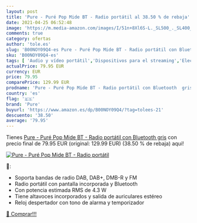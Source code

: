 ```yaml
---
layout: post
title: 'Pure - Puré Pop Mide BT - Radio portátil al 38.50 % de rebaja'
date: 2021-04-25 06:52:48
image: 'https://m.media-amazon.com/images/I/51n+8Xl6S-L._SL500_._SL400_.jpg'
comments: true
category: ofertas
author: 'tole.es'
slug: 'B00NOY09Q4-es Pure - Puré Pop Mide BT - Radio portátil con Bluetooth gris'
sku: 'B00NOY09Q4-es'
tags: [ 'Audio y vídeo portátil','Dispositivos para el streaming','Electrónica','Equipos de audio y Hi-Fi','Radios de internet','Radios portátiles','bluetooth','pure', ]
actualPrice: 79.95 EUR
currency: EUR
price: 79.95
comparePrice: 129.99 EUR
prodname: 'Pure - Puré Pop Mide BT - Radio portátil con Bluetooth  gris'
country: 'es'
flag: '🇪🇸'
brand: 'Pure'
buyurl: 'https://www.amazon.es/dp/B00NOY09Q4/?tag=tolees-21'
descuento: '38.50'
average: '79.95'
---
```


Tienes [Pure - Puré Pop Mide BT - Radio portátil con Bluetooth  gris](https://www.amazon.es/dp/B00NOY09Q4/?tag=tolees-21) con precio final de  79.95 EUR (original: 129.99 EUR) (38.50 %  de rebaja) aqui!

[![Pure - Puré Pop Mide BT - Radio portátil](https://m.media-amazon.com/images/I/51n+8Xl6S-L._SL500_._SL400_.jpg)](https://www.amazon.es/dp/B00NOY09Q4/?tag=tolees-21)

🔎:

- Soporta bandas de radio DAB, DAB+, DMB-R y FM
- Radio portátil con pantalla incorporada y Bluetooth
- Con potencia estimada RMS de 4.3 W
- Tiene altavoces incorporados y salida de auriculares estéreo
- Reloj despertador con tono de alarma y temporizador

[🛒 Comprar!!!](https://www.amazon.es/dp/B00NOY09Q4/?tag=tolees-21)
